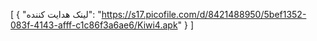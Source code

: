 [
  {
    "لینک هدایت کننده": "https://s17.picofile.com/d/8421488950/5bef1352-083f-4143-afff-c1c86f3a6ae6/Kiwi4.apk"
  }
]
